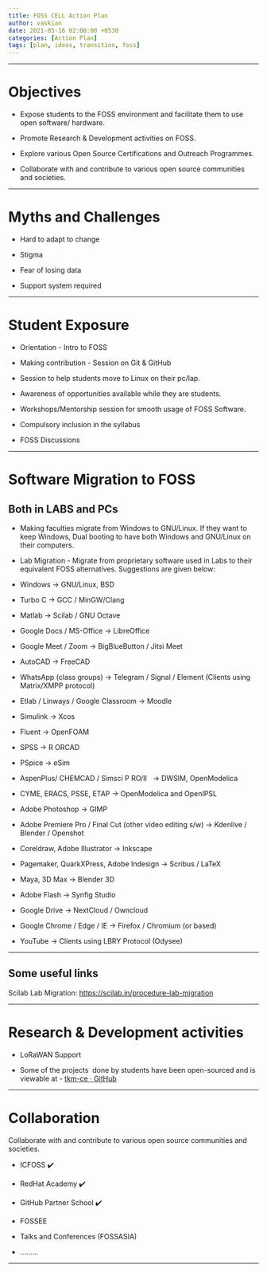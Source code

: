 ```yaml
---
title: FOSS CELL Action Plan
author: vaskian
date: 2021-05-16 02:00:00 +0530
categories: [Action Plan]
tags: [plan, ideas, transition, foss]
---
```


---

# Objectives

- Expose students to the FOSS environment and facilitate them to use open software/ hardware.

- Promote Research & Development activities on FOSS.

- Explore various Open Source Certifications and Outreach Programmes.

- Collaborate with and contribute to various open source communities and societies.

---

# Myths and Challenges

- Hard to adapt to change

- Stigma

- Fear of losing data

- Support system required

---

# Student Exposure

- Orientation - Intro to FOSS

- Making contribution - Session on Git & GitHub

- Session to help students move to Linux on their pc/lap.

- Awareness of opportunities available while they are students.

- Workshops/Mentorship session for smooth usage of FOSS Software.

- Compulsory inclusion in the syllabus

- FOSS Discussions

---

# Software Migration to FOSS
## Both in LABS and PCs

- Making faculties migrate from Windows to GNU/Linux. If they want to keep Windows, Dual booting to have both Windows and GNU/Linux on their computers.

- Lab Migration - Migrate from proprietary software used in Labs to their equivalent FOSS alternatives. Suggestions are given below:

- Windows → GNU/Linux, BSD

- Turbo C → GCC / MinGW/Clang

- Matlab → Scilab / GNU Octave

- Google Docs / MS-Office → LibreOffice

- Google Meet / Zoom → BigBlueButton / Jitsi Meet

- AutoCAD → FreeCAD

- WhatsApp (class groups) → Telegram / Signal / Element (Clients using Matrix/XMPP protocol)

- Etlab / Linways / Google Classroom → Moodle

- Simulink → Xcos 

- Fluent → OpenFOAM 

- SPSS → R ORCAD

- PSpice → eSim

- AspenPlus/ CHEMCAD / Simsci P RO/II   → DWSIM, OpenModelica

- CYME, ERACS, PSSE, ETAP → OpenModelica and OpenIPSL 

- Adobe Photoshop → GIMP

- Adobe Premiere Pro / Final Cut (other video editing s/w) → Kdenlive / Blender / Openshot

- Coreldraw, Adobe Illustrator → Inkscape 

- Pagemaker, QuarkXPress, Adobe Indesign → Scribus / LaTeX

- Maya, 3D Max → Blender 3D 

- Adobe Flash → Synfig Studio

- Google Drive → NextCloud / Owncloud

- Google Chrome / Edge / IE → Firefox / Chromium (or based)

- YouTube → Clients using LBRY Protocol (Odysee)

---

## Some useful links

Scilab Lab Migration: https://scilab.in/procedure-lab-migration

---

# Research & Development activities

- LoRaWAN Support

- Some of the projects  done by students have been open-sourced and is viewable at - [tkm-ce · GitHub](https://github.com/tkm-ce)

---

# Collaboration

Collaborate with and contribute to various open source communities and societies.

- ICFOSS ✔️

- RedHat Academy ✔️

- GitHub Partner School ✔️

- FOSSEE

- Talks and Conferences (FOSSASIA)

- ………

---
